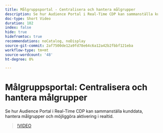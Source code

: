 ```yaml
---
title: Målgruppsportal - Centralisera och hantera målgrupper
description: Se hur Audience Portal i Real-Time CDP kan sammanställa kunddata, hantera målgrupper och möjliggöra aktivering i realtid.
doc-type: Short Video
duration: 102
index: false
hide: true
hidefromtoc: true
recommendations: noCatalog, noDisplay
source-git-commit: 2af7500de12a9fd78e64c6a12a42b2fbbf121eba
workflow-type: tm+mt
source-wordcount: '48'
ht-degree: 0%

---
```



# Målgruppsportal: Centralisera och hantera målgrupper

Se hur Audience Portal i Real-Time CDP kan sammanställa kunddata, hantera målgrupper och möjliggöra aktivering i realtid.

<!-- 62_S508_3442517_101_audience-portal-centralizing-and-managing-audiences -->
>[!VIDEO](https://video.tv.adobe.com/v/3458287/?learn=on&enablevpops=true)
